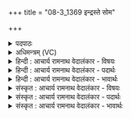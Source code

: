 +++
title = "08-3_1369 इन्द्रस्ते सोम"

+++
<details><summary>पदपाठः</summary>

इ꣡न्द्रः꣢꣯। ते꣣। सोम। सुत꣡स्य꣢। पे꣣यात्। क्र꣡त्वे꣢꣯। द꣡क्षा꣢꣯य। वि꣡श्वे꣢꣯। च꣣। देवाः꣢। १३६९।
</details>

<details><summary>अधिमन्त्रम् (VC)</summary>

- पवमानः सोमः
- अग्नयो धिष्ण्या ऐश्वराः
- द्विपदा विराट् पङ्क्तिः
- पञ्चमः
</details>

<details><summary>हिन्दी : आचार्य रामनाथ वेदालंकार - विषयः</summary>

आगे फिर उसी विषय में कहा गया है।
</details>

<details><summary>हिन्दी : आचार्य रामनाथ वेदालंकार - पदार्थः</summary>

पदार्थान्वयभाषाः -  हे (सोम) ब्रह्मानन्द रस ! (सुतस्य) परमात्मा के पास से प्रवाहित हुए (ते) तुझे (क्रत्वे) कर्म करने के लिए और (बलाय) बल की प्राप्ति के लिए (इन्द्रः) जीवात्मा (पेयात्) पान करे, (विश्वे च देवाः) और अन्य सब प्रकाशक मन,बुद्धि,ज्ञानेन्द्रियाँ आदि भी पान करें ॥३॥
</details>

<details><summary>हिन्दी : आचार्य रामनाथ वेदालंकार - भावार्थः</summary>

भावार्थभाषाः -  ब्रह्मानन्द-रस के पान से मनुष्य आत्मबली और कर्मयोगी होता है ॥३॥ इस खण्ड में परमात्मा और ब्रह्मानन्द का विषय वर्णित होने से इस खण्ड की पूर्व खण्ड के साथ सङ्गति जाननी चाहिए ॥ ग्यारहवें अध्याय में द्वितीय खण्ड समाप्त ॥
</details>

<details><summary>संस्कृत : आचार्य रामनाथ वेदालंकार - विषयः</summary>

अथ पुनरपि स एव विषय उच्यते।
</details>

<details><summary>संस्कृत : आचार्य रामनाथ वेदालंकार - पदार्थः</summary>

पदार्थान्वयभाषाः -  हे (सोम) ब्रह्मानन्दरस ! (सुतस्य) परमात्मनः सकाशात् प्रस्रुतस्य (ते) त्वाम् (क्रत्वे) कर्मणे (दक्षाय) बलाय च (इन्द्रः) जीवात्मा (पेयात्) आस्वादयेत्, (विश्वे च देवाः) अन्ये च प्रकाशकाः मनोबुद्धिज्ञानेन्द्रियादयः पेयासुः आस्वादयेयुः ॥३॥
</details>

<details><summary>संस्कृत : आचार्य रामनाथ वेदालंकार - भावार्थः</summary>

भावार्थभाषाः -  ब्रह्मानन्दरसपानेन मनुष्य आत्मबली कर्मयोगी च जायते ॥३॥ अस्मिन् खण्डे परमात्मनो ब्रह्मानन्दस्य च वर्णनादेतत्खण्डस्य पूर्वखण्डेन संगतिर्वेद्या ॥
</details>